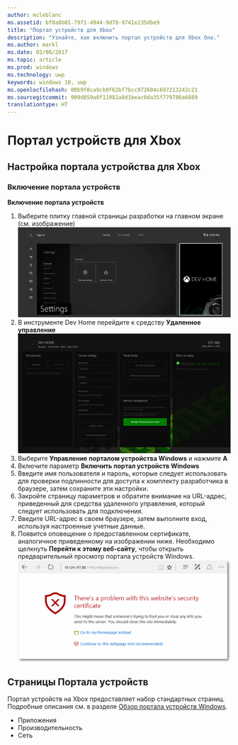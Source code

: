 ```yaml
---
author: mcleblanc
ms.assetid: bf0a8b01-79f1-4944-9d78-9741e235dbe9
title: "Портал устройств для Xbox"
description: "Узнайте, как включить портал устройств для Xbox One."
ms.author: markl
ms.date: 02/08/2017
ms.topic: article
ms.prod: windows
ms.technology: uwp
keywords: windows 10, uwp
ms.openlocfilehash: 00b9f0ca9cb0f62bf7bcc972604c697213242c21
ms.sourcegitcommit: 909d859a0f11981a8d1beac0da35f779786a6889
translationtype: HT
---
```

# <a name="device-portal-for-xbox"></a>Портал устройств для Xbox


## <a name="set-up-device-portal-on-xbox"></a>Настройка портала устройства для Xbox

### <a name="enable-device-portal"></a>Включение портала устройств

**Включение портала устройств**

1. Выберите плитку главной страницы разработки на главном экране (см. изображение)  
![Главная страница портала устройств](images/device-portal/xbox-dev-home-tile.png)
2. В инструменте Dev Home перейдите к средству **Удаленное управление** ![Device Portal RemoteManagement Tool](images/device-portal/xbox-remote-management-tool.png)
3. Выберите **Управление порталом устройства Windows** и нажмите **A**
4. Включите параметр **Включить портал устройств Windows**
5. Введите имя пользователя и пароль, которые следует использовать для проверки подлинности для доступа к комплекту разработчика в браузере, затем сохраните эти настройки.
6. Закройте страницу параметров и обратите внимание на URL-адрес, приведенный для средства удаленного управления, который следует использовать для подключения.
7. Введите URL-адрес в своем браузере, затем выполните вход, используя настроенные учетные данные.
8. Появится оповещение о предоставленном сертификате, аналогичное приведенному на изображении ниже. Необходимо щелкнуть **Перейти к этому веб-сайту**, чтобы открыть предварительный просмотр портала устройств Windows.
![Ошибка сертификата Портала устройств](images/device-portal/xbox-certificate-error.png)

## <a name="device-portal-pages"></a>Страницы Портала устройств

Портал устройств на Xbox предоставляет набор стандартных страниц. Подробные описания см. в разделе [Обзор портала устройств Windows](device-portal.md).

- Приложения
- Производительность
- Сеть
